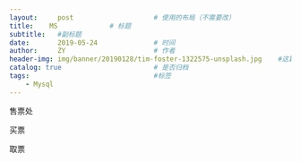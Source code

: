 ```yaml
---
layout:     post                    # 使用的布局（不需要改）
title:    MS             # 标题 
subtitle:   #副标题
date:       2019-05-24              # 时间
author:     ZY                      # 作者
header-img: img/banner/20190128/tim-foster-1322575-unsplash.jpg    #这篇文章标题背景图片
catalog: true                       # 是否归档
tags:                               #标签
    - Mysql
---
```


售票处

买票

取票



















